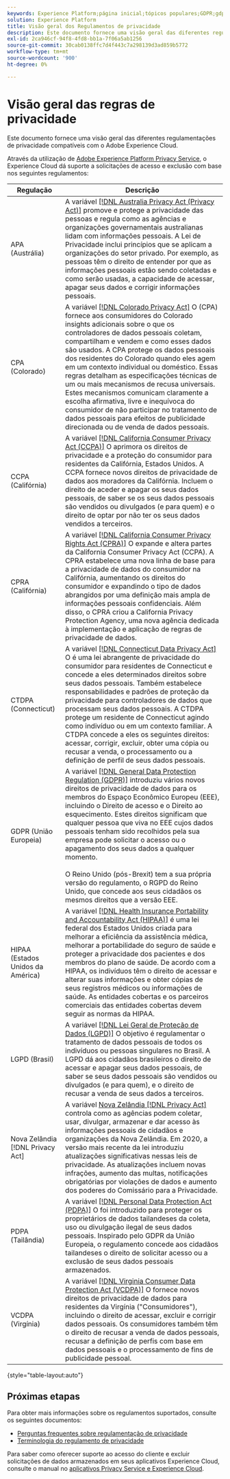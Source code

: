 ```yaml
---
keywords: Experience Platform;página inicial;tópicos populares;GDPR;gdpr;CCPA;ccpa;PDPA;pdpa;LGPD;lgpd;visão geral;Visão geral;regulamento;regulamento;regulamentos;Regulamentos;privacidade;Privacidade;
solution: Experience Platform
title: Visão geral dos Regulamentos de privacidade
description: Este documento fornece uma visão geral das diferentes regulamentações de privacidade compatíveis com o Adobe Experience Cloud.
exl-id: 2ca946cf-94f8-4fd8-bb1a-7f06a5ab1256
source-git-commit: 30cab0138ffc7d4f443c7a298139d3ad859b5772
workflow-type: tm+mt
source-wordcount: '900'
ht-degree: 0%

---
```


# Visão geral das regras de privacidade

Este documento fornece uma visão geral das diferentes regulamentações de privacidade compatíveis com o Adobe Experience Cloud.

Através da utilização de [Adobe Experience Platform Privacy Service](../home.md), o Experience Cloud dá suporte a solicitações de acesso e exclusão com base nos seguintes regulamentos:

| Regulação | Descrição |
| --- | --- |
| APA (Austrália) | A variável [[!DNL Australia Privacy Act (Privacy Act)]](https://www.oaic.gov.au/privacy/the-privacy-act) promove e protege a privacidade das pessoas e regula como as agências e organizações governamentais australianas lidam com informações pessoais. A Lei de Privacidade inclui princípios que se aplicam a organizações do setor privado. Por exemplo, as pessoas têm o direito de entender por que as informações pessoais estão sendo coletadas e como serão usadas, a capacidade de acessar, apagar seus dados e corrigir informações pessoais. |
| CPA (Colorado) | A variável [[!DNL Colorado Privacy Act]](https://coag.gov/resources/colorado-privacy-act/) O (CPA) fornece aos consumidores do Colorado insights adicionais sobre o que os controladores de dados pessoais coletam, compartilham e vendem e como esses dados são usados. A CPA protege os dados pessoais dos residentes do Colorado quando eles agem em um contexto individual ou doméstico. Essas regras detalham as especificações técnicas de um ou mais mecanismos de recusa universais. Estes mecanismos comunicam claramente a escolha afirmativa, livre e inequívoca do consumidor de não participar no tratamento de dados pessoais para efeitos de publicidade direcionada ou de venda de dados pessoais. |
| CCPA (Califórnia) | A variável [[!DNL California Consumer Privacy Act (CCPA)]](https://oag.ca.gov/privacy/ccpa) O aprimora os direitos de privacidade e a proteção do consumidor para residentes da Califórnia, Estados Unidos. A CCPA fornece novos direitos de privacidade de dados aos moradores da Califórnia. Incluem o direito de aceder e apagar os seus dados pessoais, de saber se os seus dados pessoais são vendidos ou divulgados (e para quem) e o direito de optar por não ter os seus dados vendidos a terceiros. |
| CPRA (Califórnia) | A variável [[!DNL California Consumer Privacy Rights Act (CPRA)]](https://cppa.ca.gov/regulations/consumer_privacy_act.html) O expande e altera partes da California Consumer Privacy Act (CCPA). A CPRA estabelece uma nova linha de base para a privacidade de dados do consumidor na Califórnia, aumentando os direitos do consumidor e expandindo o tipo de dados abrangidos por uma definição mais ampla de informações pessoais confidenciais. Além disso, o CPRA criou a California Privacy Protection Agency, uma nova agência dedicada à implementação e aplicação de regras de privacidade de dados. |
| CTDPA (Connecticut) | A variável [[!DNL Connecticut Data Privacy Act]](https://portal.ct.gov/AG/Sections/Privacy/The-Connecticut-Data-Privacy-Act) O é uma lei abrangente de privacidade do consumidor para residentes de Connecticut e concede a eles determinados direitos sobre seus dados pessoais. Também estabelece responsabilidades e padrões de proteção da privacidade para controladores de dados que processam seus dados pessoais. A CTDPA protege um residente de Connecticut agindo como indivíduo ou em um contexto familiar. A CTDPA concede a eles os seguintes direitos: acessar, corrigir, excluir, obter uma cópia ou recusar a venda, o processamento ou a definição de perfil de seus dados pessoais. |
| GDPR (União Europeia) | A variável [[!DNL General Data Protection Regulation (GDPR)]](https://gdpr-info.eu) introduziu vários novos direitos de privacidade de dados para os membros do Espaço Econômico Europeu (EEE), incluindo o Direito de acesso e o Direito ao esquecimento. Estes direitos significam que qualquer pessoa que viva no EEE cujos dados pessoais tenham sido recolhidos pela sua empresa pode solicitar o acesso ou o apagamento dos seus dados a qualquer momento.<br><br>O Reino Unido (pós-Brexit) tem a sua própria versão do regulamento, o RGPD do Reino Unido, que concede aos seus cidadãos os mesmos direitos que a versão EEE. |
| HIPAA (Estados Unidos da América) | A variável [[!DNL Health Insurance Portability and Accountability Act (HIPAA)]](https://www.hhs.gov/hipaa/index.html) é uma lei federal dos Estados Unidos criada para melhorar a eficiência da assistência médica, melhorar a portabilidade do seguro de saúde e proteger a privacidade dos pacientes e dos membros do plano de saúde. De acordo com a HIPAA, os indivíduos têm o direito de acessar e alterar suas informações e obter cópias de seus registros médicos ou informações de saúde. As entidades cobertas e os parceiros comerciais das entidades cobertas devem seguir as normas da HIPAA. |
| LGPD (Brasil) | A variável [[!DNL Lei Geral de Proteção de Dados (LGPD)]](https://gdpr.eu/gdpr-vs-lgpd/) O objetivo é regulamentar o tratamento de dados pessoais de todos os indivíduos ou pessoas singulares no Brasil. A LGPD dá aos cidadãos brasileiros o direito de acessar e apagar seus dados pessoais, de saber se seus dados pessoais são vendidos ou divulgados (e para quem), e o direito de recusar a venda de seus dados a terceiros. |
| Nova Zelândia [!DNL Privacy Act] | A variável [Nova Zelândia [!DNL Privacy Act]](https://www.privacy.org.nz/privacy-act-2020/privacy-principles/) controla como as agências podem coletar, usar, divulgar, armazenar e dar acesso às informações pessoais de cidadãos e organizações da Nova Zelândia. Em 2020, a versão mais recente da lei introduziu atualizações significativas nessas leis de privacidade. As atualizações incluem novas infrações, aumento das multas, notificações obrigatórias por violações de dados e aumento dos poderes do Comissário para a Privacidade. |
| PDPA (Tailândia) | A variável [[!DNL Personal Data Protection Act (PDPA)]](https://www.pdpc.gov.sg/Overview-of-PDPA/The-Legislation/Personal-Data-Protection-Act) O foi introduzido para proteger os proprietários de dados tailandeses da coleta, uso ou divulgação ilegal de seus dados pessoais. Inspirado pelo GDPR da União Europeia, o regulamento concede aos cidadãos tailandeses o direito de solicitar acesso ou a exclusão de seus dados pessoais armazenados. |
| VCDPA (Virgínia) | A variável [[!DNL Virginia Consumer Data Protection Act (VCDPA)]](https://lis.virginia.gov/cgi-bin/legp604.exe?212+sum+HB2307) O fornece novos direitos de privacidade de dados para residentes da Virgínia (&quot;Consumidores&quot;), incluindo o direito de acessar, excluir e corrigir dados pessoais. Os consumidores também têm o direito de recusar a venda de dados pessoais, recusar a definição de perfis com base em dados pessoais e o processamento de fins de publicidade pessoal. |

{style="table-layout:auto"}

## Próximas etapas

Para obter mais informações sobre os regulamentos suportados, consulte os seguintes documentos:

* [Perguntas frequentes sobre regulamentação de privacidade](./faq.md)
* [Terminologia do regulamento de privacidade](./terminology.md)

Para saber como oferecer suporte ao acesso do cliente e excluir solicitações de dados armazenados em seus aplicativos Experience Cloud, consulte o manual no [aplicativos Privacy Service e Experience Cloud](../experience-cloud-apps.md).
